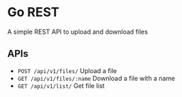 # Go REST

A simple REST API to upload and download files


## APIs

- `POST /api/v1/files/` Upload a file 
- `GET /api/v1/files/:name` Download a file with a name
- `GET /api/v1/list/` Get file list